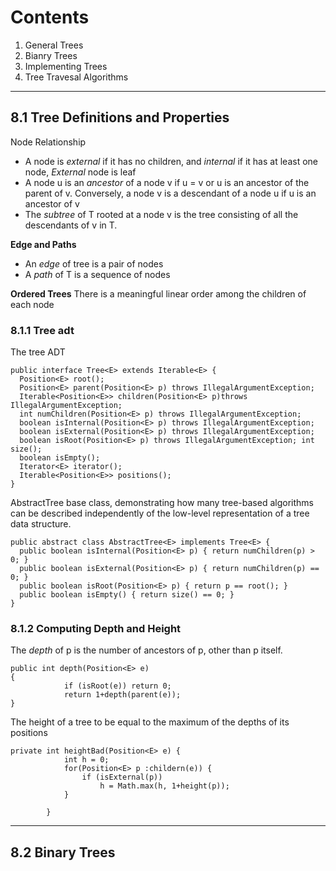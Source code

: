 # Contents
1. General Trees
2. Bianry Trees
3. Implementing Trees
4. Tree Travesal Algorithms
---
## 8.1 Tree Definitions and Properties

Node Relationship
* A node is *external* if it has no children, and *internal* if it has at least one node, *External* node is leaf
* A node u is an *ancestor* of a node v if u = v or u is an ancestor of the parent of v. Conversely, a node v is a descendant of a node u if u is an ancestor of v
* The *subtree* of T rooted at a node v is the tree consisting of all the descendants of v in T.

**Edge and Paths**
* An *edge* of tree is a pair of nodes
* A *path* of T is a sequence of nodes

**Ordered Trees**
There is a meaningful linear order among the children of each node

### 8.1.1 Tree adt
The tree ADT
```
public interface Tree<E> extends Iterable<E> {
  Position<E> root();
  Position<E> parent(Position<E> p) throws IllegalArgumentException; 
  Iterable<Position<E>> children(Position<E> p)throws IllegalArgumentException; 
  int numChildren(Position<E> p) throws IllegalArgumentException;
  boolean isInternal(Position<E> p) throws IllegalArgumentException; 
  boolean isExternal(Position<E> p) throws IllegalArgumentException; 
  boolean isRoot(Position<E> p) throws IllegalArgumentException; int size();
  boolean isEmpty();
  Iterator<E> iterator(); 
  Iterable<Position<E>> positions();
}
```

AbstractTree base class, demonstrating how many tree-based algorithms can be described independently of the low-level representation of a tree data structure.
```
public abstract class AbstractTree<E> implements Tree<E> {
  public boolean isInternal(Position<E> p) { return numChildren(p) > 0; }
  public boolean isExternal(Position<E> p) { return numChildren(p) == 0; } 
  public boolean isRoot(Position<E> p) { return p == root(); }
  public boolean isEmpty() { return size() == 0; }
}
```
### 8.1.2 Computing Depth and Height

The *depth* of p is the number of ancestors of p, other than p itself.
```
public int depth(Position<E> e) 
{
			if (isRoot(e)) return 0;
			return 1+depth(parent(e));
}
```
The height of a tree to be equal to the maximum of the depths of its positions 
```
private int heightBad(Position<E> e) {
			int h = 0;
			for(Position<E> p :childern(e)) {
				if (isExternal(p))
					h = Math.max(h, 1+height(p));
			}
			
		}
```
---
## 8.2 Binary Trees
